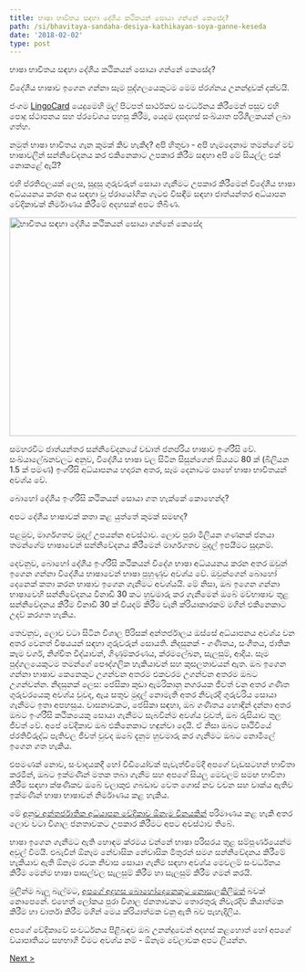 ```yaml
---
title: භාෂා භාවිතය සඳහා දේශීය කථිකයන් සොයා ගන්නේ කෙසේද?
path: /si/bhavitaya-sandaha-desiya-kathikayan-soya-ganne-keseda
date: '2018-02-02'
type: post
---
```


භාෂා භාවිතය සඳහා දේශීය කථිකයන් සොයා ගන්නේ කෙසේද?

විදේශීය භාෂාව ඉගෙන ගන්නා සෑම පුද්ගලයෙකුටම මෙම ප්රශ්නය උනන්දුවක් දක්වයි.

ජංගම <a href="https://lingocard.com">LingoCard</a> යෙදුමෙහි මුල් පිටපත් සාර්ථකව සංවර්ධනය කිරීමෙන් පසුව එහි පොදු ස්ථාපනය සහ ප්රවේශය පහසු කිරීම, යෙදුම දසදහස් සංඛ්යාත පරිශීලකයන් ලබා ගත්හ.

නමුත් භාෂා භාවිතය ගැන කුමක් කිව හැකිද? අපි හිතුවා - අපි හැමදෙනාම තමන්ගේ මව් භාෂාවලින් සන්නිවේදනය කර එකිනෙකාට උපකාර කිරීම සඳහා අපි මේ සියල්ල එක් නොකළේ ඇයි?

එහි ප්රතිඵලයක් ලෙස, සුදුසු ගුරුවරුන් සොයා ගැනීමට උපකාර කිරීමෙන් විදේශීය භාෂා අධ්යයනය කරන අය සඳහා වූ ප්රායෝගික ගැටළු විසඳීම සඳහා ජාත්යන්තර අධ්යාපන වේදිකාවක් නිර්මාණය කිරීමේ අදහසක් අපට තිබිණ.

<img class="aligncenter wp-image-78 size-full" src="../images/platform/social-network.jpg" alt="භාවිතය සඳහා දේශීය කථිකයන් සොයා ගන්නේ කෙසේද" width="628" height="383" />

සමහරවිට ජාත්යන්තර සන්නිවේදනයේ වඩාත් ජනප්රිය භාෂාව ඉංග්රීසි වේ. සංඛ්යාලේඛනවලට අනුව, විදේශීය භාෂා වල සිටින සිසුන්ගෙන් සියයට 80 ක් (බිලියන 1.5 ක් පමණ) ඉංග්රීසි අධ්යාපනය හදාරන අතර, සෑම දෙනාටම පාහේ භාෂා භාවිතයන් අවශ්ය වේ.

බොහෝ දේශීය ඉංග්රීසි කථිකයන් සොයා ගත හැක්කේ කොහෙන්ද?

අපට දේශීය භාෂාවක් කතා කළ යුත්තේ කුමක් සමඟද?

පළමුව, මාර්ගගතව මුදල් උපයන්න අවස්ථාව. ලොව පුරා මිලියන ගණනක් ජනයා තමන්ගේම භාෂාවෙන් සන්නිවේදනය කිරීමෙන් මාර්ගගතව මුදල් ඉපයීමට සූදානම්.

දෙවනුව, බොහෝ දේශීය ඉංග්රීසි කථිකයන් විදේශ භාෂා අධ්යයනය කරන අතර ඔවුන් ඉගෙන ගන්නා විදේශීය භාෂාවෙන් භාෂා පුහුණුව අවශ්ය වේ. ඔවුන්ගෙන් බොහෝ දෙනෙක් කතා කරන භාෂාව ඉගෙන ගැනීමට අවශ්යයි. මේ නිසා, ඔබ ඉගෙන ගන්නා භාෂාවෙහි සන්නිවේදනය විනාඩි 30 කට හුවමාරු කර ගැනීමෙන් ඔබේ මව්භාෂාව තුළ සන්නිවේදනය කිරීම විනාඩි 30 ක් වියදම් කිරීම වැනි ක්රියාකාරකම් මගින් එකිනෙකාට උදව් කරගත හැකිය.

තෙවනුව, ලොව වටා සිටින විශාල පිරිසක් අන්තර්ජාලය ඔස්සේ අධ්යාපනය අවශ්ය වන අතර වෙනත් විෂයයන් සඳහා ගුරුවරුන් සොයති. නිදසුනක් - ගණිතය, සංගීතය, ජාතික කෑම වර්ග, නිශ්චිත විද්යාවන්, ගිණුම්කරණය, ක්රමලේඛන, සැලසුම්, ආදිය. සෑම පුද්ගලයෙකුටම තමන්ගේ පෞද්ගලික හැකියාවන් සහ කුසලතාවයන් ඇත. ඔබ ඉගෙන ගන්නා භාෂාව කෙනෙකුට උගන්වන අතරම එකවරම උගන්වන අතරම ඔබට උගන්වන්න. නිදසුනක් ලෙස: ජෙසිකා කුඩා ඇමරිකානු නගරයක ජීවත් වන අතර ගණිත ගුරුවරයෙකු අවශ්ය වුවද, ඇය සතුව මුදල් නොමැති අතර නිවැරදි ගුරුවරිය සොයා ගැනීමට ඉතා අපහසුය. වාසනාවකට, ජෙසිකා සඳහා, ඔබ ගණිතය හොඳින් දන්නා අතර ඔබට ඉංග්රීසි කථිකයෙකු සොයා ගැනීමට සැබවින්ම අවශ්ය වුවත්, ඔබ රුසියාව තුල ජීවත් වේ. අපේ වේදිකාව ඔබ එකිනෙකාට හඳුන්වා දෙයි. ඒ නිසා ඔබට පෘථිවියේ ප්රතිවිරුද්ධ පැතිවල ජීවත් වුවද ඔබේ දැනුම හුවමාරු කර ගැනීමට ඔබට නොමිලේ ඉගෙන ගත හැකිය.

එපමණක් නොව, සංවාදයකදී හෝ වීඩියෝවක් පැවැත්වීමේදී අපගේ වැඩසටහන් භාවිතා කරමින්, ඔබට ඉක්මණින් මතක තබා ගැනීම සහ අපගේ සියලු මෙවලම් සමඟ භාවිතා කිරීම සඳහා ක්ෂණිකව ඔබේ වලාකුළු ගබඩාව වෙත ගොස් නව වචන සහ වාක්ය ඇතිව ඉක්මණින් භාෂා භාෂාවන් නිර්මාණය කළ හැකිය.

මේ <a href="https://lingocard.com">අනුව අන්තර්ජාතික අධ්යාපන වේදිකාව ඕනෑම විනයකින්</a> පරිමාණය කළ හැකි අතර ලොව වටා විශාල ජනතාවකට උපකාර කිරීමට අපට අවස්ථාව තිබේ.

භාෂා ඉගෙන ගැනීමට ඇති හොඳම ක්රමය වන්නේ භාෂා පරිසරය තුළ සම්පූර්ණයෙන්ම අවුල් වීමයි. එබැවින් ඕනෑම නේවාසික නේවාසික මිතුරන් සමග සන්නිවේදනය කිරීමේ හැකියාව ඇති ඕනෑම රටක නිවාස සොයා ගැනීම සඳහා අවශ්ය මෙවලම් සංවර්ධනය කිරීම මෙන්ම භාෂා පාසල්වල සැලසුම් කිරීම හා සැලසුම් කිරීම ගමන් කරයි.

මුලින්ම බැලූ බැල්මට, <a href="http://lingocard.org">අපගේ අදහස බොහෝදෙනෙකුට නොසැලකිලිමත්</a> බවක් නොපෙනේ. එහෙත් ලෝකය පුරා විශාල ජනතාවකට තොරතුරු නිවැරදිව කියාත්මක කිරීම හා වාර්තා කිරීම මගින් මෙය ක්රියාත්මක වනු ඇති බව පැහැදිලිය.

අපගේ වේදිකාවේ සංවර්ධනය පිළිබඳව ඔබ උනන්දුවෙන් අදහස් කළහොත් හෝ අපගේ ව්යාපෘතියට සහභාගි වීමට අවශ්ය නම් - ඕනෑම වේලාවක අපට ලියන්න.

<a href="/si/imgrisi-bhasava-igena-ganne-keseda">Next ></a>